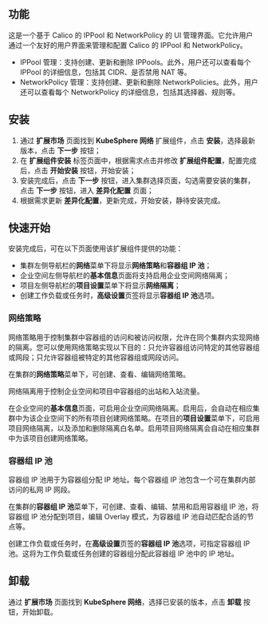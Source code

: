 ## 功能

这是一个基于 Calico 的 IPPool 和 NetworkPolicy 的 UI 管理界面。它允许用户通过一个友好的用户界面来管理和配置 Calico 的 IPPool 和 NetworkPolicy。

- IPPool 管理：支持创建、更新和删除 IPPools。此外，用户还可以查看每个 IPPool 的详细信息，包括其 CIDR、是否禁用 NAT 等。
- NetworkPolicy 管理：支持创建、更新和删除 NetworkPolicies。此外，用户还可以查看每个 NetworkPolicy 的详细信息，包括其选择器、规则等。

## 安装

1. 通过 **扩展市场** 页面找到 **KubeSphere 网络** 扩展组件，点击 **安装**，选择最新版本，点击 **下一步** 按钮；
2. 在 **扩展组件安装** 标签页面中，根据需求点击并修改 **扩展组件配置**，配置完成后，点击 **开始安装** 按钮，开始安装；
3. 安装完成后，点击 **下一步** 按钮，进入集群选择页面，勾选需要安装的集群，点击 **下一步** 按钮，进入 **差异化配置** 页面；
4. 根据需求更新 **差异化配置**，更新完成，开始安装，静待安装完成。

## 快速开始

安装完成后，可在以下页面使用该扩展组件提供的功能：

- 集群左侧导航栏的**网络**菜单下将显⽰**网络策略**和**容器组 IP 池**；
- 企业空间左侧导航栏的**基本信息**页面将支持启用企业空间网络隔离；
- 项目左侧导航栏的**项目设置**菜单下将显⽰**网络隔离**；
- 创建工作负载或任务时，**高级设置**页签将显示**容器组 IP 池**选项。

### 网络策略

网络策略用于控制集群中容器组的访问和被访问权限，允许在同个集群内实现网络的隔离。您可以使用网络策略实现以下目的：只允许容器组访问特定的其他容器组或网段；只允许容器组被特定的其他容器组或网段访问。

在集群的**网络策略**菜单下，可创建、查看、编辑网络策略。

网络隔离用于控制企业空间和项目中容器组的出站和入站流量。

在企业空间的**基本信息**页面，可启用企业空间网络隔离。启用后，会自动在相应集群中为该企业空间下的所有项目创建网络策略。在项目的**项目设置**菜单下，可启用项目网络隔离，以及添加和删除隔离白名单。启用项目网络隔离会自动在相应集群中为该项目创建网络策略。

### 容器组 IP 池

容器组 IP 池用于为容器组分配 IP 地址。每个容器组 IP 池包含一个可在集群内部访问的私网 IP 网段。

在集群的**容器组 IP 池**菜单下，可创建、查看、编辑、禁用和启用容器组 IP 池，将容器组 IP 池分配到项目，编辑 Overlay 模式，为容器组 IP 池自动匹配合适的节点等。

创建工作负载或任务时，在**高级设置**页签的**容器组 IP 池**选项，可指定容器组 IP 池。这将为工作负载或任务创建的容器组分配此容器组 IP 池中的 IP 地址。


## 卸载

通过 **扩展市场** 页面找到 **KubeSphere 网络**，选择已安装的版本，点击 **卸载** 按钮，开始卸载。